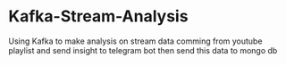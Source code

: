 # Kafka-Stream-Analysis
Using Kafka to make analysis on stream data comming from youtube playlist and send insight to telegram bot
then send this data to mongo db 
